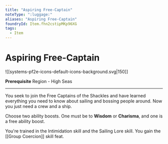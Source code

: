 ```yaml
---
title: "Aspiring Free-Captain"
noteType: ":luggage:"
aliases: "Aspiring Free-Captain"
foundryId: Item.fhn2cstipMKp96XG
tags:
  - Item
---
```


# Aspiring Free-Captain
![[systems-pf2e-icons-default-icons-background.svg|150]]

**Prerequisite** Region - High Seas

* * *

You seek to join the Free Captains of the Shackles and have learned everything you need to know about sailing and bossing people around. Now you just need a crew and a ship.

Choose two ability boosts. One must be to **Wisdom** or **Charisma**, and one is a free ability boost.

You're trained in the Intimidation skill and the Sailing Lore skill. You gain the [[Group Coercion]] skill feat.
